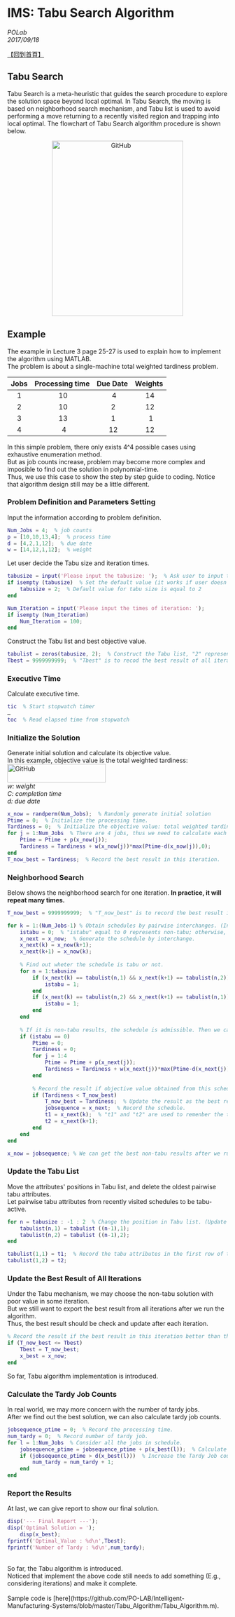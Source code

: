 # IMS: Tabu Search Algorithm #
*POLab*
<br>
*2017/09/18*

[【回到首頁】](https://github.com/PO-LAB/Intelligent-Manufacturing-Systems/blob/master/README.md)

## Tabu Search ##
Tabu Search is a meta-heuristic that guides the search procedure to explore the solution space beyond local optimal. In Tabu Search, the moving is based on neighborhood search mechanism, and Tabu list is used to avoid performing a move returning to a recently visited region and trapping into local optimal. The flowchart of Tabu Search algorithm procedure is shown below.


<div align=center>
<img src="https://github.com/PO-LAB/Intelligent-Manufacturing-Systems/blob/master/Tabu_Algorithm/Tabu_flowchart.jpg" alt="GitHub" width="300" height="400"/>
</div>

## Example ##
The example in Lecture 3 page 25-27 is used to explain how to implement the algorithm using MATLAB.
<br>
The problem is about a single-machine total weighted tardiness problem.

 Jobs | Processing time | Due Date | Weights 
 :--: | :-------------: | :------: | :-----: 
   1  |        10       |     4    |    14   
   2  |        10       |     2    |    12   
   3  |        13       |     1    |     1   
   4  |         4       |    12    |    12   

In this simple problem, there only exists 4^4 possible cases using exhaustive enumeration method.
<br>
But as job counts increase, problem may become more complex and imposible to find out the solution in polynomial-time.
<br>
Thus, we use this case to show the step by step guide to coding. Notice that algorithm design still may be a little different.

### Problem Definition and Parameters Setting ###
Input the information according to problem definition.
```matlab
Num_Jobs = 4;  % job counts
p = [10,10,13,4];  % process time
d = [4,2,1,12];  % due date
w = [14,12,1,12];  % weight
```

Let user decide the Tabu size and iteration times.
```matlab
tabusize = input('Please input the tabusize: ');  % Ask user to input the tabu size.
if isempty (tabusize)  % Set the default value (it works if user doesn't input anything to tabusize).
    tabusize = 2;  % Default value for tabu size is equal to 2
end

Num_Iteration = input('Please input the times of iteration: '); 
if isempty (Num_Iteration)
    Num_Iteration = 100;
end
```

Construct the Tabu list and best objective value.
```matlab
tabulist = zeros(tabusize, 2);  % Construct the Tabu list, "2" represents two jobs (attributes) in each Tabu.
Tbest = 9999999999;  % "Tbest" is to recod the best result of all iterations. Initially, this value is large.
```

### Executive Time ###
Calculate executive time.
```matlab
tic  % Start stopwatch timer
…
toc  % Read elapsed time from stopwatch
```

### Initialize the Solution ###
Generate initial solution and calculate its objective value.
<br>
In this example, objective value is the total weighted tardiness:
<br>
<img src="https://github.com/PO-LAB/Intelligent-Manufacturing-Systems/blob/master/Tabu_Algorithm/Tabu_Obj.png" alt="GitHub" width="224.91" height="41.37"/>
<br>
*w: weight*
<br>
*C: completion time*
<br>
*d: due date*
```matlab
x_now = randperm(Num_Jobs);  % Randomly generate initial solution
Ptime = 0;  % Initialize the processing time.
Tardiness = 0;  % Initialize the objective value: total weighted tardiness.   
for j = 1:Num_Jobs  % There are 4 jobs, thus we need to calculate each total weighted tardiness and add them together. 
    Ptime = Ptime + p(x_now(j));
    Tardiness = Tardiness + w(x_now(j))*max(Ptime-d(x_now(j)),0);
end
T_now_best = Tardiness;  % Record the best result in this iteration. 
```

### Neighborhood Search ###
Below shows the neighborhood search for one iteration. **In practice, it will repeat many times.**

```matlab
T_now_best = 9999999999;  % "T_now_best" is to record the best result in this iteration. Initially, this value is large.

for k = 1:(Num_Jobs-1) % Obtain schedules by pairwise interchanges. (In this case, three schedules exist.)
    istabu = 0;  % "istabu" equal to 0 represents non-tabu; otherwise, its value is 1. (Initially, we suppose it is a non-tabu result.)
    x_next = x_now;  % Generate the schedule by interchange.
    x_next(k) = x_now(k+1);
    x_next(k+1) = x_now(k);
    
    % Find out wheter the schedule is tabu or not.
    for n = 1:tabusize 
        if (x_next(k) == tabulist(n,1) && x_next(k+1) == tabulist(n,2))
            istabu = 1;
        end 
        if (x_next(k) == tabulist(n,2) && x_next(k+1) == tabulist(n,1))
            istabu = 1;
        end
    end
    
    % If it is non-tabu results, the schedule is admissible. Then we can calculate its objective value.
    if (istabu == 0)
        Ptime = 0;
        Tardiness = 0;
        for j = 1:4
            Ptime = Ptime + p(x_next(j));
            Tardiness = Tardiness + w(x_next(j))*max(Ptime-d(x_next(j)),0);
        end
        
        % Record the result if objective value obtained from this schedule is better than best result in this iteration.
        if (Tardiness < T_now_best) 
            T_now_best = Tardiness;  % Update the result as the best result in this iteration.
            jobsequence = x_next;  % Record the schedule.
            t1 = x_next(k);  % "t1" and "t2" are used to remenber the tabu attributes.
            t2 = x_next(k+1); 
        end
    end
end

x_now = jobsequence; % We can get the best non-tabu results after we run one iteration.
```

### Update the Tabu List ###
Move the attributes' positions in Tabu list, and delete the oldest pairwise tabu attributes.
<br>
Let pairwise tabu attributes from recently visited schedules to be tabu-active.
```matlab
for n = tabusize : -1 : 2  % Change the position in Tabu list. (Update from the last row to the second row in Tabu list.)
    tabulist(n,1) = tabulist ((n-1),1);
    tabulist(n,2) = tabulist ((n-1),2);
end

tabulist(1,1) = t1;  % Record the tabu attributes in the first row of the Tabu list.
tabulist(1,2) = t2; 
```

### Update the Best Result of All Iterations ###
Under the Tabu mechanism, we may choose the non-tabu solution with poor value in some iteration.
<br>
But we still want to export the best result from all iterations after we run the algorithm.
<br>
Thus, the best result should be check and update after each iteration.
```matlab
% Record the result if the best result in this iteration better than the best result from all iterations.
if (T_now_best <= Tbest) 
    Tbest = T_now_best;
    x_best = x_now;
end
```

So far, Tabu algorithm implementation is introduced.



### Calculate the Tardy Job Counts ###
In real world, we may more concern with the number of tardy jobs.
<br>
After we find out the best solution, we can also calculate tardy job counts.
```matlab
jobsequence_ptime = 0;  % Record the processing time.
num_tardy = 0;  % Record number of tardy job.
for l = 1:Num_Jobs  % Consider all the jobs in schedule.
    jobsequence_ptime = jobsequence_ptime + p(x_best(l));  % Calculate the processing time.
    if (jobsequence_ptime > d(x_best(l)))  % Increase the Tardy Job counts if the job is tardy.
        num_tardy = num_tardy + 1;
    end
end
```

### Report the Results ###
At last, we can give report to show our final solution.
```matlab
disp('--- Final Report ---');
disp('Optimal Solution = '); 
    disp(x_best);
fprintf('Optimal_Value : %d\n',Tbest);
fprintf('Number of Tardy : %d\n',num_tardy);
```

<br>
So far, the Tabu algorithm is introduced. 
<br>
Noticed that implement the above code still needs to add something (E.g., considering iterations) and make it complete.
<br>
<br>
Sample code is [here](https://github.com/PO-LAB/Intelligent-Manufacturing-Systems/blob/master/Tabu_Algorithm/Tabu_Algorithm.m).
